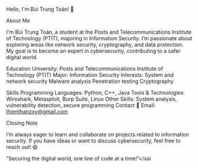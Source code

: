 Hello, I'm Bùi Trung Toán! 👋

About Me

I'm Bùi Trung Toán, a student at the Posts and Telecommunications Institute of Technology (PTIT), majoring in Information Security. I’m passionate about exploring areas like network security, cryptography, and data protection. My goal is to become an expert in cybersecurity, contributing to a safer digital world.

Education
  University: Posts and Telecommunications Institute of Technology (PTIT)
  Major: Information Security
  Interests:
    System and network security
    Malware analysis
    Penetration testing
    Cryptography

Skills
  Programming Languages: Python, C++, Java
  Tools & Technologies: Wireshark, Metasploit, Burp Suite, Linux
  Other Skills: System analysis, vulnerability detection, secure programming
Contact
📧 Email: thienthanzxy@gmail.com



Closing Note

I’m always eager to learn and collaborate on projects related to information security. If you have ideas or want to discuss cybersecurity, feel free to reach out! 😄

“Securing the digital world, one line of code at a time!”</xai
